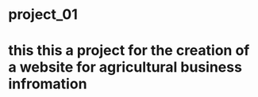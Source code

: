 # project_01
# this this a project for the creation of a website for agricultural business infromation 
